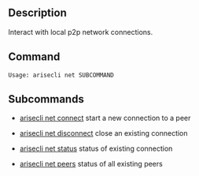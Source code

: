 ## Description
Interact with local p2p network connections.

## Command

```console
Usage: arisecli net SUBCOMMAND
```

## Subcommands
 
 - [arisecli net connect](connect) start a new connection to a peer

 - [arisecli net disconnect](disconnect) close an existing connection
  
 - [arisecli net status](status) status of existing connection
  
 - [arisecli net peers](peers) status of all existing peers
